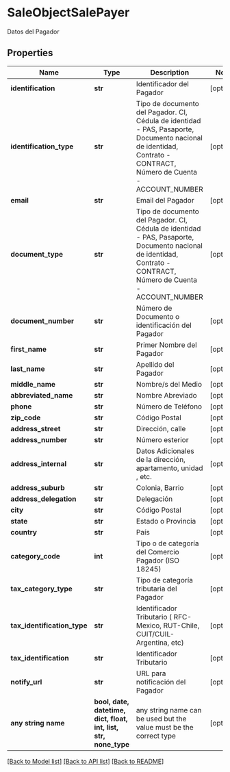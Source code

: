 # SaleObjectSalePayer

Datos del Pagador

## Properties
Name | Type | Description | Notes
------------ | ------------- | ------------- | -------------
**identification** | **str** | Identificador del Pagador | [optional] 
**identification_type** | **str** | Tipo de documento del Pagador. CI, Cédula de identidad - PAS, Pasaporte, Documento nacional de identidad, Contrato - CONTRACT, Número de Cuenta - ACCOUNT_NUMBER | [optional] 
**email** | **str** | Email del Pagador | [optional] 
**document_type** | **str** | Tipo de documento del Pagador. CI, Cédula de identidad - PAS, Pasaporte, Documento nacional de identidad, Contrato - CONTRACT, Número de Cuenta - ACCOUNT_NUMBER | [optional] 
**document_number** | **str** | Número de Documento o identificación del Pagador | [optional] 
**first_name** | **str** | Primer Nombre del Pagador | [optional] 
**last_name** | **str** | Apellido del Pagador | [optional] 
**middle_name** | **str** | Nombre/s del Medio | [optional] 
**abbreviated_name** | **str** | Nombre Abreviado | [optional] 
**phone** | **str** | Número de Teléfono | [optional] 
**zip_code** | **str** | Código Postal | [optional] 
**address_street** | **str** | Dirección, calle | [optional] 
**address_number** | **str** | Número esterior | [optional] 
**address_internal** | **str** | Datos Adicionales de la dirección, apartamento, unidad , etc. | [optional] 
**address_suburb** | **str** | Colonia, Barrio | [optional] 
**address_delegation** | **str** | Delegación | [optional] 
**city** | **str** | Código Postal | [optional] 
**state** | **str** | Estado o Provincia | [optional] 
**country** | **str** | País | [optional] 
**category_code** | **int** | Tipo o de categoría  del Comercio Pagador (ISO 18245) | [optional] 
**tax_category_type** | **str** | Tipo de categoría tributaria del Pagador | [optional] 
**tax_identification_type** | **str** | Identificador  Tributario ( RFC-Mexico, RUT-Chile, CUIT/CUIL-Argentina, etc) | [optional] 
**tax_identification** | **str** | Identificador  Tributario | [optional] 
**notify_url** | **str** | URL para notificación del Pagador | [optional] 
**any string name** | **bool, date, datetime, dict, float, int, list, str, none_type** | any string name can be used but the value must be the correct type | [optional]

[[Back to Model list]](../README.md#documentation-for-models) [[Back to API list]](../README.md#documentation-for-api-endpoints) [[Back to README]](../README.md)


